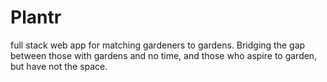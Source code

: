 # Plantr
full stack web app for matching gardeners to gardens.
Bridging the gap between those with gardens and no time, and those who aspire to garden, but have not the space.
